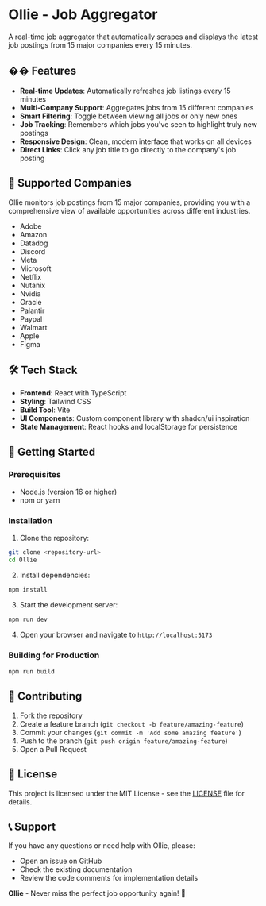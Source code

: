 # Ollie - Job Aggregator

A real-time job aggregator that automatically scrapes and displays the latest job postings from 15 major companies every 15 minutes.

## �� Features

- **Real-time Updates**: Automatically refreshes job listings every 15 minutes
- **Multi-Company Support**: Aggregates jobs from 15 different companies
- **Smart Filtering**: Toggle between viewing all jobs or only new ones
- **Job Tracking**: Remembers which jobs you've seen to highlight truly new postings
- **Responsive Design**: Clean, modern interface that works on all devices
- **Direct Links**: Click any job title to go directly to the company's job posting

## 🏢 Supported Companies

Ollie monitors job postings from 15 major companies, providing you with a comprehensive view of available opportunities across different industries.

- Adobe
- Amazon
- Datadog
- Discord
- Meta
- Microsoft
- Netflix
- Nutanix
- Nvidia
- Oracle
- Palantir
- Paypal
- Walmart
- Apple
- Figma

## 🛠️ Tech Stack

- **Frontend**: React with TypeScript
- **Styling**: Tailwind CSS
- **Build Tool**: Vite
- **UI Components**: Custom component library with shadcn/ui inspiration
- **State Management**: React hooks and localStorage for persistence

## 🚀 Getting Started

### Prerequisites

- Node.js (version 16 or higher)
- npm or yarn

### Installation

1. Clone the repository:

```bash
git clone <repository-url>
cd Ollie
```

2. Install dependencies:

```bash
npm install
```

3. Start the development server:

```bash
npm run dev
```

4. Open your browser and navigate to `http://localhost:5173`

### Building for Production

```bash
npm run build
```

## 🤝 Contributing

1. Fork the repository
2. Create a feature branch (`git checkout -b feature/amazing-feature`)
3. Commit your changes (`git commit -m 'Add some amazing feature'`)
4. Push to the branch (`git push origin feature/amazing-feature`)
5. Open a Pull Request

## 📄 License

This project is licensed under the MIT License - see the [LICENSE](LICENSE) file for details.

## 📞 Support

If you have any questions or need help with Ollie, please:

- Open an issue on GitHub
- Check the existing documentation
- Review the code comments for implementation details

**Ollie** - Never miss the perfect job opportunity again! 🎯
